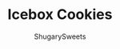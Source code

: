 ---
layout: ../../layouts/MarkdownPostLayout.astro
title: Icebox Cookies
author: ShugarySweets
pubDate: 2021-02-18
description: "Icebox Cookies are filled with colorful sprinkles and buttery vanilla flavor. Make these ahead of time and store in your refrigerator or freezer until ready to bake! Delicious cookies fresh from the oven."
image_url: https://www.shugarysweets.com/wp-content/uploads/2021/10/icebox-cookies-facebook.jpg
tags: ["Cookies","American"]
calories: 122
protein: 1
carbohydrates: 15
fats: 6
fiber: 0
ingredients: ["1 cup unsalted butter, softened to room temperature","3/4 cup granulated sugar","1/4 cup light brown sugar, packed","2 large eggs","2 teaspoons vanilla extract","3 cups all-purpose flour","1 1/2 teaspoons baking powder","1/2 teaspooon kosher salt","1/2 cup rainbow sprinkles"]
serves: 36
time: "4 hours 20 minutes"
prepTime: "10 minutes"
instructions: ["In a large mixing bowl, beat butter with both sugars. Add in eggs and vanilla extract, beat until fully combined, scraping down the sides of the bowl as needed.","Add in flour, baking powder, and salt. Mix just until combined. Add sprinkles, do not overmix.","Lay three long pieces of plastic wrap (or the Press and Seal version) on your counter (if using press and seal, make the sticky side down). Divide the dough into three portions, dropping it into the center of each piece of plastic wrap.","Using your hands, make dough into a ball, then form into a log. Roll up into the plastic wrap and keep pressing dough until log is about 2 inches in diameter throughout. Repeat for each portion of dough.","Place cookie dough in refrigerator for at least 4 hours (or up to 3 days).","When ready to bake, preheat oven to 375 degrees F. Line a cookie sheet with parchment paper and set aside.","Remove plastic wrap from cookie dough and slice the dough into 1/4-inch slices. Place on prepared baking sheet about 2-inches apart. Bake for 9-11 minutes.","Allow to cool 5 minutes on cookie sheet, then remove and cool completely on a wire rack."]
nutrition: ["122 calories","15 grams carbohydrates","24 milligrams cholesterol","6 grams fat","0 grams fiber","1 grams protein","3 grams saturated fat","30 milligrams sodium","7 grams sugar","0 grams trans fat","2 grams unsaturated fat"]
---